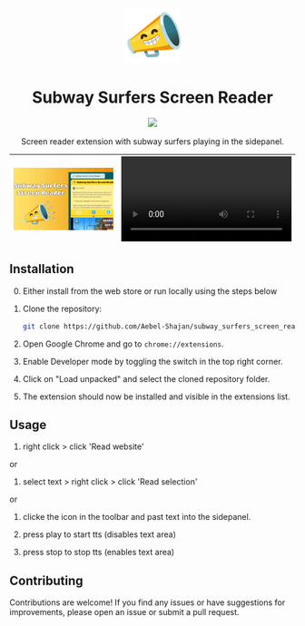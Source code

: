 <p align="center"><a target="_blank" href="https://chromewebstore.google.com/detail/scroll-minimap-for-chatgp/apekbedjllgmacohbcckgipfhjddehkf"><img src="./src/assets/genz-screenreader-logo.png" height=100 ></a></p>
<h1 align="center"> Subway Surfers Screen Reader </h1>
<p align="center"><a target="_blank" href="https://chromewebstore.google.com/detail/scroll-minimap-for-chatgp/apekbedjllgmacohbcckgipfhjddehkf"><img src="https://img.shields.io/badge/Chrome%20Web%20Store-4285F4?logo=chromewebstore&logoColor=fff&style=for-the-badge" /></a></p>
<p align="center">Screen reader extension with subway surfers playing in the sidepanel.</p>


[![unnamed](./thumbnail.png)](https://chromewebstore.google.com/detail/scroll-minimap-for-chatgp/apekbedjllgmacohbcckgipfhjddehkf) | <video src="https://github.com/user-attachments/assets/7fca8c54-1b72-43c0-af0a-71233902a4f7.mp4" />
-|-

## Installation




0. Either install from the web store or run locally using the steps below

1. Clone the repository:

    ```bash
    git clone https://github.com/Aebel-Shajan/subway_surfers_screen_reader.git
    ```

2. Open Google Chrome and go to `chrome://extensions`.

3. Enable Developer mode by toggling the switch in the top right corner.

4. Click on "Load unpacked" and select the cloned repository folder.

5. The extension should now be installed and visible in the extensions list.

## Usage

1. right click > click 'Read website'

or

1. select text > right click > click 'Read selection'

or

1. clicke the icon in the toolbar and past text into the sidepanel.

2. press play to start tts (disables text area)
3. press stop to stop tts (enables text area)

## Contributing

Contributions are welcome! If you find any issues or have suggestions for improvements, please open an issue or submit a pull request.

